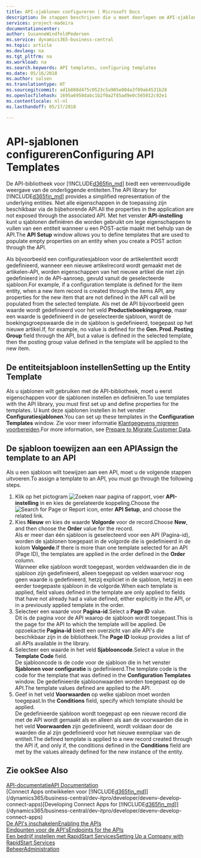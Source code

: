 ```yaml
---
title: API-sjablonen configureren | Microsoft Docs
description: De stappen beschrijven die u moet doorlopen om API-sjablonen te configureren voor Dynamics 365 Business Central.
services: project-madeira
documentationcenter: 
author: SusanneWindfeldPedersen
ms.service: dynamics365-business-central
ms.topic: article
ms.devlang: na
ms.tgt_pltfrm: na
ms.workload: na
ms.search.keywords: API templates, configuring templates
ms.date: 05/16/2018
ms.author: solsen
ms.translationtype: HT
ms.sourcegitcommit: ad1b888d475c0523c5a905e804a3f89ab4531b28
ms.openlocfilehash: 1695a6950dabc1b2f0a2f85ad9e0c565012c92e1
ms.contentlocale: nl-nl
ms.lasthandoff: 05/17/2018

---
```


# <a name="configuring-api-templates"></a><span data-ttu-id="c35e5-103">API-sjablonen configureren</span><span class="sxs-lookup"><span data-stu-id="c35e5-103">Configuring API Templates</span></span>
<span data-ttu-id="c35e5-104">De API-bibliotheek voor [!INCLUDE[d365fin_md](includes/d365fin_md.md)] biedt een vereenvoudigde weergave van de onderliggende entiteiten.</span><span class="sxs-lookup"><span data-stu-id="c35e5-104">The API library for [!INCLUDE[d365fin_md](includes/d365fin_md.md)] provides a simplified representation of the underlying entities.</span></span> <span data-ttu-id="c35e5-105">Niet alle eigenschappen in de toepassing zijn beschikbaar via de bijbehorende API.</span><span class="sxs-lookup"><span data-stu-id="c35e5-105">All the properties in the application are not exposed through the associated API.</span></span> <span data-ttu-id="c35e5-106">Met het venster **API-instelling** kunt u sjablonen definiëren die worden gebruikt om lege eigenschappen te vullen van een entiteit wanneer u een POST-actie maakt met behulp van de API.</span><span class="sxs-lookup"><span data-stu-id="c35e5-106">The **API Setup** window allows you to define templates that are used to populate empty properties on an entity when you create a POST action through the API.</span></span> 

<span data-ttu-id="c35e5-107">Als bijvoorbeeld een configuratiesjabloon voor de artikelentiteit wordt gedefinieerd, wanneer een nieuwe artikelrecord wordt gemaakt met de artikelen-API, worden eigenschappen van het nieuwe artikel die niet zijn gedefinieerd in de API-aanroep, gevuld vanuit de geselecteerde sjabloon.</span><span class="sxs-lookup"><span data-stu-id="c35e5-107">For example, if a configuration template is defined for the item entity, when a new item record is created through the items API, any properties for the new item that are not defined in the API call will be populated from the selected template.</span></span> <span data-ttu-id="c35e5-108">Als met de API bijvoorbeeld geen waarde wordt gedefinieerd voor het veld **Productieboekingsgroep**, maar een waarde is gedefinieerd in de geselecteerde sjabloon, wordt de boekingsgroepswaarde die in de sjabloon is gedefinieerd, toegepast op het nieuwe artikel.</span><span class="sxs-lookup"><span data-stu-id="c35e5-108">If, for example, no value is defined for the **Gen. Prod. Posting Group** field through the API, but a value is defined in the selected template, then the posting group value defined in the template will be applied to the new item.</span></span> 

## <a name="setting-up-the-entity-template"></a><span data-ttu-id="c35e5-109">De entiteitsjabloon instellen</span><span class="sxs-lookup"><span data-stu-id="c35e5-109">Setting up the Entity Template</span></span>
<span data-ttu-id="c35e5-110">Als u sjablonen wilt gebruiken met de API-bibliotheek, moet u eerst eigenschappen voor de sjablonen instellen en definiëren.</span><span class="sxs-lookup"><span data-stu-id="c35e5-110">To use templates with the API library, you must first set up and define properties for the templates.</span></span> <span data-ttu-id="c35e5-111">U kunt deze sjablonen instellen in het venster **Configuratiesjablonen**.</span><span class="sxs-lookup"><span data-stu-id="c35e5-111">You can set up these templates in the **Configuration Templates** window.</span></span> <span data-ttu-id="c35e5-112">Zie voor meer informatie [Klantgegevens migreren voorbereiden](admin-use-templates-to-prepare-customer-data-for-migration.md).</span><span class="sxs-lookup"><span data-stu-id="c35e5-112">For more information, see [Prepare to Migrate Customer Data](admin-use-templates-to-prepare-customer-data-for-migration.md).</span></span> 

## <a name="assign-the-template-to-an-api"></a><span data-ttu-id="c35e5-113">De sjabloon toewijzen aan een API</span><span class="sxs-lookup"><span data-stu-id="c35e5-113">Assign the template to an API</span></span>

<span data-ttu-id="c35e5-114">Als u een sjabloon wilt toewijzen aan een API, moet u de volgende stappen uitvoeren.</span><span class="sxs-lookup"><span data-stu-id="c35e5-114">To assign a template to an API, you must go through the following steps.</span></span>

1. <span data-ttu-id="c35e5-115">Klik op het pictogram ![Zoeken naar pagina of rapport](media/ui-search/search_small.png "pictogram Zoeken naar pagina of rapport"), voer **API-instelling** in en kies de gerelateerde koppeling.</span><span class="sxs-lookup"><span data-stu-id="c35e5-115">Choose the ![Search for Page or Report](media/ui-search/search_small.png "Search for Page or Report icon") icon, enter **API Setup**, and choose the related link.</span></span>
2. <span data-ttu-id="c35e5-116">Kies **Nieuw** en kies de waarde **Volgorde** voor de record.</span><span class="sxs-lookup"><span data-stu-id="c35e5-116">Choose **New**, and then choose the **Order** value for the record.</span></span>  
<span data-ttu-id="c35e5-117">Als er meer dan één sjabloon is geselecteerd voor een API (Pagina-id), worden de sjablonen toegepast in de volgorde die is gedefinieerd in de kolom **Volgorde**.</span><span class="sxs-lookup"><span data-stu-id="c35e5-117">If there is more than one template selected for an API (Page ID), the templates are applied in the order defined in the **Order** column.</span></span>   
<span data-ttu-id="c35e5-118">Wanneer elke sjabloon wordt toegepast, worden veldwaarden die in de sjabloon zijn gedefinieerd, alleen toegepast op velden waarvoor nog geen waarde is gedefinieerd, hetzij expliciet in de sjabloon, hetzij in een eerder toegepaste sjabloon in de volgorde.</span><span class="sxs-lookup"><span data-stu-id="c35e5-118">When each template is applied, field values defined in the template are only applied to fields that have not already had a value defined, either explicitly in the API, or in a previously applied template in the order.</span></span> 
3. <span data-ttu-id="c35e5-119">Selecteer een waarde voor **Pagina-id**.</span><span class="sxs-lookup"><span data-stu-id="c35e5-119">Select a **Page ID** value.</span></span>  
<span data-ttu-id="c35e5-120">Dit is de pagina voor de API waarop de sjabloon wordt toegepast.</span><span class="sxs-lookup"><span data-stu-id="c35e5-120">This is the page for the API to which the template will be applied.</span></span> <span data-ttu-id="c35e5-121">De opzoekactie **Pagina-id** biedt een overzicht van alle API's die beschikbaar zijn in de bibliotheek.</span><span class="sxs-lookup"><span data-stu-id="c35e5-121">The **Page ID** lookup provides a list of all APIs available in the library.</span></span>
4. <span data-ttu-id="c35e5-122">Selecteer een waarde in het veld **Sjablooncode**.</span><span class="sxs-lookup"><span data-stu-id="c35e5-122">Select a value in the **Template Code** field.</span></span>  
<span data-ttu-id="c35e5-123">De sjablooncode is de code voor de sjabloon die in het venster **Sjablonen voor configuratie** is gedefinieerd.</span><span class="sxs-lookup"><span data-stu-id="c35e5-123">The template code is the code for the template that was defined in the **Configuration Templates** window.</span></span> <span data-ttu-id="c35e5-124">De gedefinieerde sjabloonwaarden worden toegepast op de API.</span><span class="sxs-lookup"><span data-stu-id="c35e5-124">The template values defined are applied to the API.</span></span> 
5. <span data-ttu-id="c35e5-125">Geef in het veld **Voorwaarden** op welke sjabloon moet worden toegepast.</span><span class="sxs-lookup"><span data-stu-id="c35e5-125">In the **Conditions** field, specify which template should be applied.</span></span>  
<span data-ttu-id="c35e5-126">De gedefinieerde sjabloon wordt toegepast op een nieuwe record die met de API wordt gemaakt als en alleen als aan de voorwaarden die in het veld **Voorwaarden** zijn gedefinieerd, wordt voldaan door de waarden die al zijn gedefinieerd voor het nieuwe exemplaar van de entiteit.</span><span class="sxs-lookup"><span data-stu-id="c35e5-126">The defined template is applied to a new record created through the API if, and only if, the conditions defined in the **Conditions** field are met by the values already defined for the new instance of the entity.</span></span>

## <a name="see-also"></a><span data-ttu-id="c35e5-127">Zie ook</span><span class="sxs-lookup"><span data-stu-id="c35e5-127">See Also</span></span>
[<span data-ttu-id="c35e5-128">API-documentatie</span><span class="sxs-lookup"><span data-stu-id="c35e5-128">API Documentation</span></span>](/dynamics-nav/fin-graph)  
<span data-ttu-id="c35e5-129">[Connect Apps ontwikkelen voor [!INCLUDE[d365fin_md](includes/d365fin_md.md)]](/dynamics365/business-central/dev-itpro/developer/devenv-develop-connect-apps)</span><span class="sxs-lookup"><span data-stu-id="c35e5-129">[Developing Connect Apps for [!INCLUDE[d365fin_md](includes/d365fin_md.md)]](/dynamics365/business-central/dev-itpro/developer/devenv-develop-connect-apps)</span></span>  
[<span data-ttu-id="c35e5-130">De API's inschakelen</span><span class="sxs-lookup"><span data-stu-id="c35e5-130">Enabling the APIs</span></span>](/dynamics-nav/enabling-apis-for-dynamics-nav)  
[<span data-ttu-id="c35e5-131">Eindpunten voor de API's</span><span class="sxs-lookup"><span data-stu-id="c35e5-131">Endpoints for the APIs</span></span>](/dynamics-nav/endpoints-apis-for-dynamics)  
[<span data-ttu-id="c35e5-132">Een bedrijf instellen met RapidStart Services</span><span class="sxs-lookup"><span data-stu-id="c35e5-132">Setting Up a Company with RapidStart Services</span></span>](admin-set-up-a-company-with-rapidstart.md)  
[<span data-ttu-id="c35e5-133">Beheer</span><span class="sxs-lookup"><span data-stu-id="c35e5-133">Administration</span></span>](admin-setup-and-administration.md)
